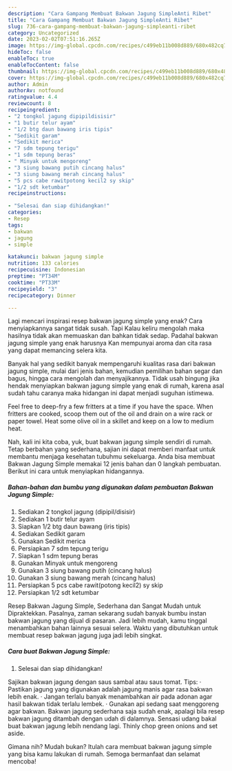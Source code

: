 ```yaml
---
description: "Cara Gampang Membuat Bakwan Jagung SimpleAnti Ribet"
title: "Cara Gampang Membuat Bakwan Jagung SimpleAnti Ribet"
slug: 736-cara-gampang-membuat-bakwan-jagung-simpleanti-ribet
category: Uncategorized
date: 2023-02-02T07:51:16.265Z
image: https://img-global.cpcdn.com/recipes/c499eb11b008d889/680x482cq70/bakwan-jagung-simple-foto-resep-utama.jpg
hideToc: false
enableToc: true
enableTocContent: false
thumbnail: https://img-global.cpcdn.com/recipes/c499eb11b008d889/680x482cq70/bakwan-jagung-simple-foto-resep-utama.jpg
cover: https://img-global.cpcdn.com/recipes/c499eb11b008d889/680x482cq70/bakwan-jagung-simple-foto-resep-utama.jpg
author: Admin
authorAv: notfound
ratingvalue: 4.4
reviewcount: 8
recipeingredient:
- "2 tongkol jagung dipipildisisir"
- "1 butir telur ayam"
- "1/2 btg daun bawang iris tipis"
- "Sedikit garam"
- "Sedikit merica"
- "7 sdm tepung terigu"
- "1 sdm tepung beras"
- " Minyak untuk mengoreng"
- "3 siung bawang putih cincang halus"
- "3 siung bawang merah cincang halus"
- "5 pcs cabe rawitpotong kecil2 sy skip"
- "1/2 sdt ketumbar"
recipeinstructions:

- "Selesai dan siap dihidangkan!"
categories:
- Resep
tags:
- bakwan
- jagung
- simple

katakunci: bakwan jagung simple 
nutrition: 133 calories
recipecuisine: Indonesian
preptime: "PT34M"
cooktime: "PT33M"
recipeyield: "3"
recipecategory: Dinner

---
```



Lagi mencari inspirasi resep bakwan jagung simple yang enak? Cara menyiapkannya sangat tidak susah. Tapi Kalau keliru mengolah maka hasilnya tidak akan memuaskan dan bahkan tidak sedap. Padahal bakwan jagung simple yang enak harusnya Kan mempunyai aroma dan cita rasa yang dapat memancing selera kita.


Banyak hal yang sedikit banyak mempengaruhi kualitas rasa dari bakwan jagung simple, mulai dari jenis bahan, kemudian pemilihan bahan segar dan bagus, hingga cara mengolah dan menyajikannya. Tidak usah bingung jika hendak menyiapkan bakwan jagung simple yang enak di rumah, karena asal sudah tahu caranya maka hidangan ini dapat menjadi suguhan istimewa.

Feel free to deep-fry a few fritters at a time if you have the space. When fritters are cooked, scoop them out of the oil and drain on a wire rack or paper towel. Heat some olive oil in a skillet and keep on a low to medium heat.


Nah, kali ini kita coba, yuk, buat bakwan jagung simple sendiri di rumah. Tetap berbahan yang sederhana, sajian ini dapat memberi manfaat untuk membantu menjaga kesehatan tubuhmu sekeluarga. Anda bisa membuat Bakwan Jagung Simple memakai 12 jenis bahan dan 0 langkah pembuatan. Berikut ini cara untuk menyiapkan hidangannya.

<!--inarticleads1-->

##### Bahan-bahan dan bumbu yang digunakan dalam pembuatan Bakwan Jagung Simple:

1. Sediakan 2 tongkol jagung (dipipil/disisir)
1. Sediakan 1 butir telur ayam
1. Siapkan 1/2 btg daun bawang (iris tipis)
1. Sediakan Sedikit garam
1. Gunakan Sedikit merica
1. Persiapkan 7 sdm tepung terigu
1. Siapkan 1 sdm tepung beras
1. Gunakan  Minyak untuk mengoreng
1. Gunakan 3 siung bawang putih (cincang halus)
1. Gunakan 3 siung bawang merah (cincang halus)
1. Persiapkan 5 pcs cabe rawit(potong kecil2) sy skip
1. Persiapkan 1/2 sdt ketumbar


Resep Bakwan Jagung Simple, Sederhana dan Sangat Mudah untuk Dipraktekkan. Pasalnya, zaman sekarang sudah banyak bumbu instan bakwan jagung yang dijual di pasaran. Jadi lebih mudah, kamu tinggal menambahkan bahan lainnya sesuai selera. Waktu yang dibutuhkan untuk membuat resep bakwan jagung juga jadi lebih singkat. 

<!--inarticleads2-->

##### Cara buat Bakwan Jagung Simple:


1. Selesai dan siap dihidangkan!

Sajikan bakwan jagung dengan saus sambal atau saus tomat. Tips: · Pastikan jagung yang digunakan adalah jagung manis agar rasa bakwan lebih enak. · Jangan terlalu banyak menambahkan air pada adonan agar hasil bakwan tidak terlalu lembek. · Gunakan api sedang saat menggoreng agar bakwan. Bakwan jagung sederhana saja sudah enak, apalagi bila resep bakwan jagung ditambah dengan udah di dalamnya. Sensasi udang bakal buat bakwan jagung lebih nendang lagi. Thinly chop green onions and set aside. 

Gimana nih? Mudah bukan? Itulah cara membuat bakwan jagung simple yang bisa kamu lakukan di rumah. Semoga bermanfaat dan selamat mencoba!
